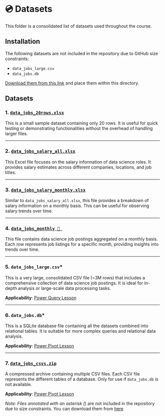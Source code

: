 # 💿 Datasets

This folder is a consolidated list of datasets used throughout the course.

## Installation
The following datasets are not included in the repository due to GitHub size constraints:
- `data_jobs_large.csv`
- `data_jobs.db`  

[Download them from this link](https://lukeb.co/excel_big_files) and place them within this directory.

## Datasets

### 1. [`data_jobs_20rows.xlsx`](data_jobs_20rows.xlsx)
This is a small sample dataset containing only 20 rows. It is useful for quick testing or demonstrating functionalities without the overhead of handling larger files.

---

### 2. [`data_jobs_salary_all.xlsx`](data_jobs_salary_all.xlsx)
This Excel file focuses on the salary information of data science roles. It provides salary estimates across different companies, locations, and job titles.

---

### 3. [`data_jobs_salary_monthly.xlsx`](data_jobs_salary_monthly.xlsx)
Similar to `data_jobs_salary_all.xlsx`, this file provides a breakdown of salary information on a monthly basis. This can be useful for observing salary trends over time.

---

### 4. [`data_jobs_monthly 📂 `](data_jobs_monthly/)
This file contains data science job postings aggregated on a monthly basis. Each row represents job listings for a specific month, providing insights into trends over time.

---

### 5. `data_jobs_large.csv`*
This is a very large, consolidated CSV file (~3M rows) that includes a comprehensive collection of data science job postings. It is ideal for in-depth analysis or large-scale data processing tasks.

**Applicability**: [Power Query Lesson](../../7_Power_Query/)

---

### 6. `data_jobs.db`*
This is a SQLite database file containing all the datasets combined into relational tables. It is suitable for more complex queries and relational data analysis.

**Applicability**: [Power Pivot Lesson](../../8_Power_Pivot/)

---

### 7. [`data_jobs_csvs.zip`](data_jobs_csvs.zip)
A compressed archive containing multiple CSV files. Each CSV file represents the different tables of a database. Only for use if `data_jobs.db` is not available.

**Applicability**: [Power Pivot Lesson](../../8_Power_Pivot/)

*Note: Files annotated with an asterisk (*) are not included in the repository due to size constraints. You can download them from [here](https://lukeb.co/excel_big_files)